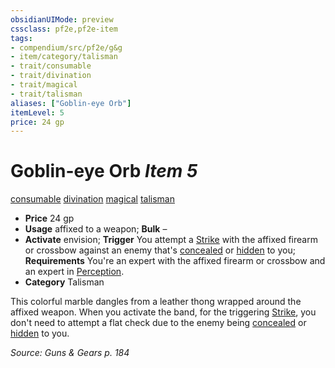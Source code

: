 ```yaml
---
obsidianUIMode: preview
cssclass: pf2e,pf2e-item
tags:
- compendium/src/pf2e/g&g
- item/category/talisman
- trait/consumable
- trait/divination
- trait/magical
- trait/talisman
aliases: ["Goblin-eye Orb"]
itemLevel: 5
price: 24 gp
---
```

# Goblin-eye Orb *Item 5*  
[consumable](../../../rules/traits/consumable.md)  [divination](../../../rules/traits/divination.md)  [magical](../../../rules/traits/magical.md)  [talisman](../../../rules/traits/talisman.md)  

- **Price** 24 gp
- **Usage** affixed to a weapon; **Bulk** –
- **Activate** envision; **Trigger** You attempt a [Strike](../../../rules/actions/strike.md) with the affixed firearm or crossbow against an enemy that's [concealed](../../../rules/conditions.md#Concealed) or [hidden](../../../rules/conditions.md#Hidden) to you; **Requirements** You're an expert with the affixed firearm or crossbow and an expert in [Perception](../../skills.md#Perception).
- **Category** Talisman

This colorful marble dangles from a leather thong wrapped around the affixed weapon. When you activate the band, for the triggering [Strike](../../../rules/actions/strike.md), you don't need to attempt a flat check due to the enemy being [concealed](../../../rules/conditions.md#Concealed) or [hidden](../../../rules/conditions.md#Hidden) to you.

*Source: Guns & Gears p. 184*